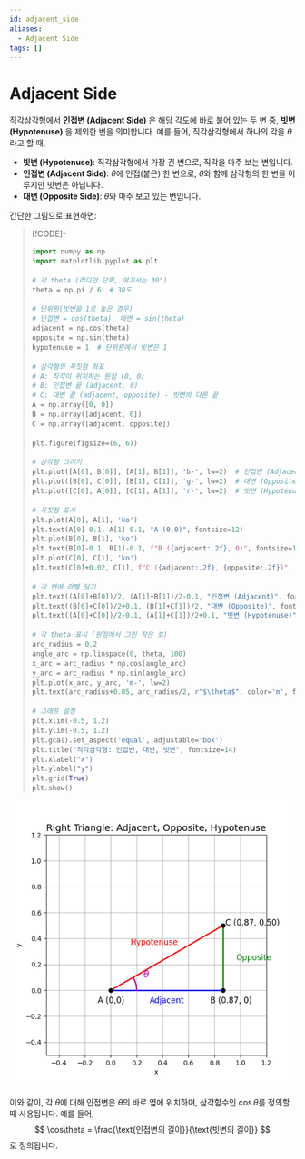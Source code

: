 ```yaml
---
id: adjacent_side
aliases:
  - Adjacent Side
tags: []
---
```


# Adjacent Side
직각삼각형에서 **인접변 (Adjacent Side)** 은 해당 각도에 바로 붙어 있는 두 변 중, **빗변 (Hypotenuse)** 을 제외한 변을 의미합니다. 예를 들어, 직각삼각형에서 하나의 각을 $\theta$라고 할 때,

- **빗변 (Hypotenuse)**: 직각삼각형에서 가장 긴 변으로, 직각을 마주 보는 변입니다.
- **인접변 (Adjacent Side)**: $\theta$에 인접(붙은) 한 변으로, $\theta$와 함께 삼각형의 한 변을 이루지만 빗변은 아닙니다.
- **대변 (Opposite Side)**: $\theta$와 마주 보고 있는 변입니다.

간단한 그림으로 표현하면:

> [!CODE]- 
> ```python
> import numpy as np
> import matplotlib.pyplot as plt
> 
> # 각 theta (라디안 단위, 여기서는 30°)
> theta = np.pi / 6  # 30도
> 
> # 단위원(빗변을 1로 놓은 경우)
> # 인접변 = cos(theta), 대변 = sin(theta)
> adjacent = np.cos(theta)
> opposite = np.sin(theta)
> hypotenuse = 1  # 단위원에서 빗변은 1
> 
> # 삼각형의 꼭짓점 좌표
> # A: 직각이 위치하는 원점 (0, 0)
> # B: 인접변 끝 (adjacent, 0)
> # C: 대변 끝 (adjacent, opposite) - 빗변의 다른 끝
> A = np.array([0, 0])
> B = np.array([adjacent, 0])
> C = np.array([adjacent, opposite])
> 
> plt.figure(figsize=(6, 6))
> 
> # 삼각형 그리기
> plt.plot([A[0], B[0]], [A[1], B[1]], 'b-', lw=2)  # 인접변 (Adjacent Side)
> plt.plot([B[0], C[0]], [B[1], C[1]], 'g-', lw=2)  # 대변 (Opposite Side)
> plt.plot([C[0], A[0]], [C[1], A[1]], 'r-', lw=2)  # 빗변 (Hypotenuse)
> 
> # 꼭짓점 표시
> plt.plot(A[0], A[1], 'ko')
> plt.text(A[0]-0.1, A[1]-0.1, "A (0,0)", fontsize=12)
> plt.plot(B[0], B[1], 'ko')
> plt.text(B[0]-0.1, B[1]-0.1, f"B ({adjacent:.2f}, 0)", fontsize=12)
> plt.plot(C[0], C[1], 'ko')
> plt.text(C[0]+0.02, C[1], f"C ({adjacent:.2f}, {opposite:.2f})", fontsize=12)
> 
> # 각 변에 라벨 달기
> plt.text((A[0]+B[0])/2, (A[1]+B[1])/2-0.1, "인접변 (Adjacent)", fontsize=12, color='b', ha='center')
> plt.text((B[0]+C[0])/2+0.1, (B[1]+C[1])/2, "대변 (Opposite)", fontsize=12, color='g', va='center')
> plt.text((A[0]+C[0])/2-0.1, (A[1]+C[1])/2+0.1, "빗변 (Hypotenuse)", fontsize=12, color='r', ha='center')
> 
> # 각 theta 표시 (원점에서 그린 작은 호)
> arc_radius = 0.2
> angle_arc = np.linspace(0, theta, 100)
> x_arc = arc_radius * np.cos(angle_arc)
> y_arc = arc_radius * np.sin(angle_arc)
> plt.plot(x_arc, y_arc, 'm-', lw=2)
> plt.text(arc_radius+0.05, arc_radius/2, r"$\theta$", color='m', fontsize=14)
> 
> # 그래프 설정
> plt.xlim(-0.5, 1.2)
> plt.ylim(-0.5, 1.2)
> plt.gca().set_aspect('equal', adjustable='box')
> plt.title("직각삼각형: 인접변, 대변, 빗변", fontsize=14)
> plt.xlabel("x")
> plt.ylabel("y")
> plt.grid(True)
> plt.show()
> ```

![adjacent_line.png](assets/imgs/adjacent_line.png)

이와 같이, 각 $\theta$에 대해 인접변은 $\theta$의 바로 옆에 위치하며, 삼각함수인 $\cos\theta$를 정의할 때 사용됩니다. 예를 들어,  
$$
\cos\theta = \frac{\text{인접변의 길이}}{\text{빗변의 길이}}
$$
로 정의됩니다.
